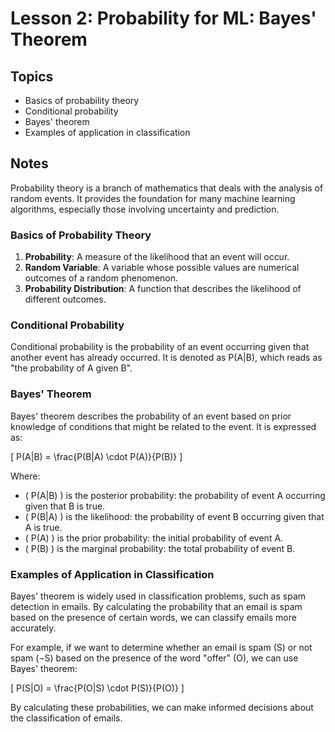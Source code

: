 # Lesson 2: Probability for ML: Bayes' Theorem

## Topics
- Basics of probability theory
- Conditional probability
- Bayes' theorem
- Examples of application in classification

## Notes
Probability theory is a branch of mathematics that deals with the analysis of random events. It provides the foundation for many machine learning algorithms, especially those involving uncertainty and prediction.

### Basics of Probability Theory
1. **Probability**: A measure of the likelihood that an event will occur.
2. **Random Variable**: A variable whose possible values are numerical outcomes of a random phenomenon.
3. **Probability Distribution**: A function that describes the likelihood of different outcomes.

### Conditional Probability
Conditional probability is the probability of an event occurring given that another event has already occurred. It is denoted as P(A|B), which reads as "the probability of A given B".

### Bayes' Theorem
Bayes' theorem describes the probability of an event based on prior knowledge of conditions that might be related to the event. It is expressed as:

\[ P(A|B) = \frac{P(B|A) \cdot P(A)}{P(B)} \]

Where:
- \( P(A|B) \) is the posterior probability: the probability of event A occurring given that B is true.
- \( P(B|A) \) is the likelihood: the probability of event B occurring given that A is true.
- \( P(A) \) is the prior probability: the initial probability of event A.
- \( P(B) \) is the marginal probability: the total probability of event B.

### Examples of Application in Classification
Bayes' theorem is widely used in classification problems, such as spam detection in emails. By calculating the probability that an email is spam based on the presence of certain words, we can classify emails more accurately.

For example, if we want to determine whether an email is spam (S) or not spam (¬S) based on the presence of the word "offer" (O), we can use Bayes' theorem:

\[ P(S|O) = \frac{P(O|S) \cdot P(S)}{P(O)} \]

By calculating these probabilities, we can make informed decisions about the classification of emails.
